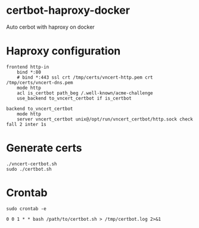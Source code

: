 # certbot-haproxy-docker
Auto cerbot with haproxy on docker

# Haproxy configuration
```
frontend http-in
    bind *:80
    # bind *:443 ssl crt /tmp/certs/vncert-http.pem crt /tmp/certs/vncert-dns.pem
    mode http
    acl is_certbot path_beg /.well-known/acme-challenge
    use_backend to_vncert_certbot if is_certbot

backend to_vncert_certbot
    mode http
    server vncert_certbot unix@/opt/run/vncert_certbot/http.sock check fall 2 inter 1s
```

# Generate certs
```
./vncert-certbot.sh
sudo ./certbot.sh
```

# Crontab
```
sudo crontab -e
```

```
0 0 1 * * bash /path/to/certbot.sh > /tmp/certbot.log 2>&1
```
